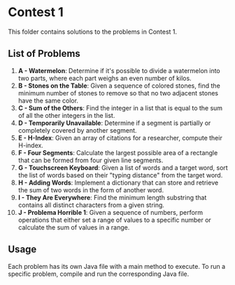 # Contest 1

This folder contains solutions to the problems in Contest 1.

## List of Problems

1. **A - Watermelon**: Determine if it's possible to divide a watermelon into two parts, where each part weighs an even number of kilos.
2. **B - Stones on the Table**: Given a sequence of colored stones, find the minimum number of stones to remove so that no two adjacent stones have the same color.
3. **C - Sum of the Others**: Find the integer in a list that is equal to the sum of all the other integers in the list.
4. **D - Temporarily Unavailable**: Determine if a segment is partially or completely covered by another segment.
5. **E - H-Index**: Given an array of citations for a researcher, compute their H-index.
6. **F - Four Segments**: Calculate the largest possible area of a rectangle that can be formed from four given line segments.
7. **G - Touchscreen Keyboard**: Given a list of words and a target word, sort the list of words based on their "typing distance" from the target word.
8. **H - Adding Words**: Implement a dictionary that can store and retrieve the sum of two words in the form of another word.
9. **I - They Are Everywhere**: Find the minimum length substring that contains all distinct characters from a given string.
10. **J - Problema Horrible 1**: Given a sequence of numbers, perform operations that either set a range of values to a specific number or calculate the sum of values in a range.

## Usage

Each problem has its own Java file with a main method to execute. To run a specific problem, compile and run the corresponding Java file.
